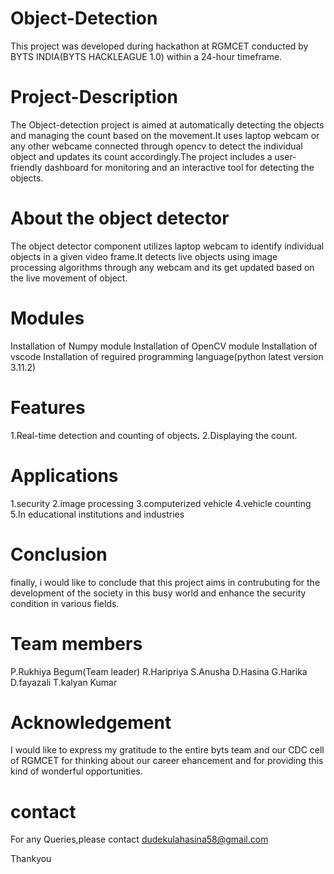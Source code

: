# Object-Detection
This project was developed during hackathon at RGMCET conducted by BYTS INDIA(BYTS HACKLEAGUE 1.0) within a 24-hour timeframe.
# Project-Description
The Object-detection project is aimed at automatically detecting the objects and managing the count based on the movement.It uses laptop webcam or any other webcame connected through opencv to detect the individual object and updates its count accordingly.The project includes a user-friendly dashboard for monitoring and an interactive tool for detecting the objects.
# About the object detector
The object detector component utilizes laptop webcam to identify individual objects in a given video frame.It detects live objects using image processing algorithms through any webcam and its get updated based on the live movement of object.
# Modules
Installation of Numpy module Installation of OpenCV module Installation of vscode Installation of reguired programming language(python latest version 3.11.2)
# Features
1.Real-time detection and counting of objects.
2.Displaying the count.
# Applications
1.security
2.image processing
3.computerized vehicle
4.vehicle counting
5.In educational institutions and industries
# Conclusion
finally, i would like to conclude that this project aims in contrubuting for the development of the society in this busy world and enhance the security condition in various fields.
# Team members
P.Rukhiya Begum(Team leader)
R.Haripriya
S.Anusha
D.Hasina
G.Harika
D.fayazali
T.kalyan Kumar
# Acknowledgement
I would like to express my gratitude to the entire byts team and our CDC cell of RGMCET for thinking about our career ehancement and for providing this kind of wonderful opportunities.
# contact
For any Queries,please contact dudekulahasina58@gmail.com

Thankyou
